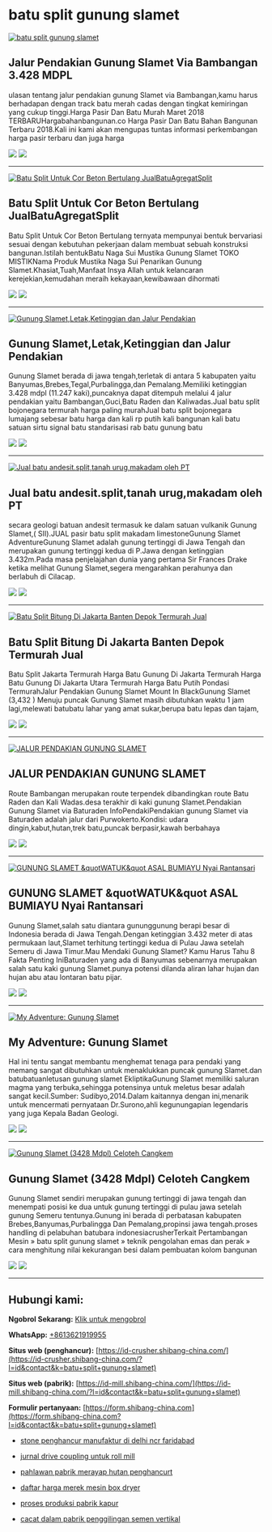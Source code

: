 # batu split gunung slamet

<a href="https://swt.shibang-china.com/?l=id&img&k=batu+split+gunung+slamet" target="_blank">![batu split gunung slamet](http://static.shibang-china.com/all-800x300/551.jpg)</a>

## Jalur Pendakian Gunung Slamet Via Bambangan 3.428 MDPL
ulasan tentang jalur pendakian gunung Slamet via Bambangan,kamu harus berhadapan dengan track batu merah cadas dengan tingkat kemiringan yang cukup tinggi.Harga Pasir Dan Batu Murah Maret 2018 TERBARUHargabahanbangunan.co Harga Pasir Dan Batu Bahan Bangunan Terbaru 2018.Kali ini kami akan mengupas tuntas informasi perkembangan harga pasir terbaru dan juga harga


<a href="https://whatsapp.shibangsoft.com/WhatsApp.php" target="_blank" title="WhatsApp">![](http://static.shibang-china.com/icon/whatsapp.png)</a> <a href="https://swt.shibang-china.com/?l=id&icon&k=batu+split+gunung+slamet" target="_blank">![](http://static.shibang-china.com/icon/chat-id.png)</a>

---

<a href="https://swt.shibang-china.com/?l=id&img&k=batu+split+gunung+slamet" target="_blank">![Batu Split Untuk Cor Beton Bertulang JualBatuAgregatSplit](http://static.shibang-china.com/all-800x300/473.jpg)</a>

## Batu Split Untuk Cor Beton Bertulang JualBatuAgregatSplit
Batu Split Untuk Cor Beton Bertulang ternyata mempunyai bentuk bervariasi sesuai dengan kebutuhan pekerjaan dalam membuat sebuah konstruksi bangunan.Istilah bentukBatu Naga Sui Mustika Gunung Slamet TOKO MISTIKNama Produk Mustika Naga Sui Penarikan Gunung Slamet.Khasiat,Tuah,Manfaat Insya Allah untuk kelancaran kerejekian,kemudahan meraih kekayaan,kewibawaan dihormati


<a href="https://whatsapp.shibangsoft.com/WhatsApp.php" target="_blank" title="WhatsApp">![](http://static.shibang-china.com/icon/whatsapp.png)</a> <a href="https://swt.shibang-china.com/?l=id&icon&k=batu+split+gunung+slamet" target="_blank">![](http://static.shibang-china.com/icon/chat-id.png)</a>

---

<a href="https://swt.shibang-china.com/?l=id&img&k=batu+split+gunung+slamet" target="_blank">![Gunung Slamet,Letak,Ketinggian dan Jalur Pendakian](http://static.shibang-china.com/all-800x300/1125.jpg)</a>

## Gunung Slamet,Letak,Ketinggian dan Jalur Pendakian
Gunung Slamet berada di jawa tengah,terletak di antara 5 kabupaten yaitu Banyumas,Brebes,Tegal,Purbalingga,dan Pemalang.Memiliki ketinggian 3.428 mdpl (11.247 kaki),puncaknya dapat ditempuh melalui 4 jalur pendakian yaitu Bambangan,Guci,Batu Raden dan Kaliwadas.Jual batu split bojonegara termurah harga paling murahJual batu split bojonegara lumajang sebesar batu harga dan kali rp putih kali bangunan kali batu satuan sirtu signal batu standarisasi rab batu gunung batu


<a href="https://whatsapp.shibangsoft.com/WhatsApp.php" target="_blank" title="WhatsApp">![](http://static.shibang-china.com/icon/whatsapp.png)</a> <a href="https://swt.shibang-china.com/?l=id&icon&k=batu+split+gunung+slamet" target="_blank">![](http://static.shibang-china.com/icon/chat-id.png)</a>

---

<a href="https://swt.shibang-china.com/?l=id&img&k=batu+split+gunung+slamet" target="_blank">![Jual batu andesit.split,tanah urug,makadam oleh PT](http://static.shibang-china.com/all-800x300/804.jpg)</a>

## Jual batu andesit.split,tanah urug,makadam oleh PT
secara geologi batuan andesit termasuk ke dalam satuan vulkanik Gunung Slamet,( SII).JUAL pasir batu split makadam limestoneGunung Slamet AdventureGunung Slamet adalah gunung tertinggi di Jawa Tengah dan merupakan gunung tertinggi kedua di P.Jawa dengan ketinggian 3.432m.Pada masa penjelajahan dunia yang pertama Sir Frances Drake ketika melihat Gunung Slamet,segera mengarahkan perahunya dan berlabuh di Cilacap.


<a href="https://whatsapp.shibangsoft.com/WhatsApp.php" target="_blank" title="WhatsApp">![](http://static.shibang-china.com/icon/whatsapp.png)</a> <a href="https://swt.shibang-china.com/?l=id&icon&k=batu+split+gunung+slamet" target="_blank">![](http://static.shibang-china.com/icon/chat-id.png)</a>

---

<a href="https://swt.shibang-china.com/?l=id&img&k=batu+split+gunung+slamet" target="_blank">![Batu Split Bitung Di Jakarta Banten Depok Termurah Jual](http://static.shibang-china.com/all-800x300/1453.jpg)</a>

## Batu Split Bitung Di Jakarta Banten Depok Termurah Jual
Batu Split Jakarta Termurah Harga Batu Gunung Di Jakarta Termurah Harga Batu Gunung Di Jakarta Utara Termurah Harga Batu Putih Pondasi TermurahJalur Pendakian Gunung Slamet Mount In BlackGunung Slamet (3,432 ) Menuju puncak Gunung Slamet masih dibutuhkan waktu 1 jam lagi,melewati batubatu lahar yang amat sukar,berupa batu lepas dan tajam,


<a href="https://whatsapp.shibangsoft.com/WhatsApp.php" target="_blank" title="WhatsApp">![](http://static.shibang-china.com/icon/whatsapp.png)</a> <a href="https://swt.shibang-china.com/?l=id&icon&k=batu+split+gunung+slamet" target="_blank">![](http://static.shibang-china.com/icon/chat-id.png)</a>

---

<a href="https://swt.shibang-china.com/?l=id&img&k=batu+split+gunung+slamet" target="_blank">![JALUR PENDAKIAN GUNUNG SLAMET](http://static.shibang-china.com/all-800x300/703.jpg)</a>

## JALUR PENDAKIAN GUNUNG SLAMET
Route Bambangan merupakan route terpendek dibandingkan route Batu Raden dan Kali Wadas.desa terakhir di kaki gunung Slamet.Pendakian Gunung Slamet via Baturaden InfoPendakiPendakian gunung Slamet via Baturaden adalah jalur dari Purwokerto.Kondisi: udara dingin,kabut,hutan,trek batu,puncak berpasir,kawah berbahaya


<a href="https://whatsapp.shibangsoft.com/WhatsApp.php" target="_blank" title="WhatsApp">![](http://static.shibang-china.com/icon/whatsapp.png)</a> <a href="https://swt.shibang-china.com/?l=id&icon&k=batu+split+gunung+slamet" target="_blank">![](http://static.shibang-china.com/icon/chat-id.png)</a>

---

<a href="https://swt.shibang-china.com/?l=id&img&k=batu+split+gunung+slamet" target="_blank">![GUNUNG SLAMET &quotWATUK&quot ASAL BUMIAYU Nyai Rantansari](http://static.shibang-china.com/all-800x300/388.jpg)</a>

## GUNUNG SLAMET &quotWATUK&quot ASAL BUMIAYU Nyai Rantansari
Gunung Slamet,salah satu diantara gununggunung berapi besar di Indonesia berada di Jawa Tengah.Dengan ketinggian 3.432 meter di atas permukaan laut,Slamet terhitung tertinggi kedua di Pulau Jawa setelah Semeru di Jawa Timur.Mau Mendaki Gunung Slamet? Kamu Harus Tahu 8 Fakta Penting IniBaturaden yang ada di Banyumas sebenarnya merupakan salah satu kaki gunung Slamet.punya potensi dilanda aliran lahar hujan dan hujan abu atau lontaran batu pijar.


<a href="https://whatsapp.shibangsoft.com/WhatsApp.php" target="_blank" title="WhatsApp">![](http://static.shibang-china.com/icon/whatsapp.png)</a> <a href="https://swt.shibang-china.com/?l=id&icon&k=batu+split+gunung+slamet" target="_blank">![](http://static.shibang-china.com/icon/chat-id.png)</a>

---

<a href="https://swt.shibang-china.com/?l=id&img&k=batu+split+gunung+slamet" target="_blank">![My Adventure: Gunung Slamet](http://static.shibang-china.com/all-800x300/1328.jpg)</a>

## My Adventure: Gunung Slamet
Hal ini tentu sangat membantu menghemat tenaga para pendaki yang memang sangat dibutuhkan untuk menaklukkan puncak gunung Slamet.dan batubatuanletusan gunung slamet EkliptikaGunung Slamet memiliki saluran magma yang terbuka,sehingga potensinya untuk meletus besar adalah sangat kecil.Sumber: Sudibyo,2014.Dalam kaitannya dengan ini,menarik untuk mencermati pernyataan Dr.Surono,ahli kegunungapian legendaris yang juga Kepala Badan Geologi.


<a href="https://whatsapp.shibangsoft.com/WhatsApp.php" target="_blank" title="WhatsApp">![](http://static.shibang-china.com/icon/whatsapp.png)</a> <a href="https://swt.shibang-china.com/?l=id&icon&k=batu+split+gunung+slamet" target="_blank">![](http://static.shibang-china.com/icon/chat-id.png)</a>

---

<a href="https://swt.shibang-china.com/?l=id&img&k=batu+split+gunung+slamet" target="_blank">![Gunung Slamet (3428 Mdpl) Celoteh Cangkem](http://static.shibang-china.com/all-800x300/743.jpg)</a>

## Gunung Slamet (3428 Mdpl) Celoteh Cangkem
Gunung Slamet sendiri merupakan gunung tertinggi di jawa tengah dan menempati posisi ke dua untuk gunung tertinggi di pulau jawa setelah gunung Semeru tentunya.Gunung ini berada di perbatasan kabupaten Brebes,Banyumas,Purbalingga Dan Pemalang,propinsi jawa tengah.proses handling di pelabuhan batubara indonesiacrusherTerkait Pertambangan Mesin » batu split gunung slamet » teknik pengolahan emas dan perak » cara menghitung nilai kekurangan besi dalam pembuatan kolom bangunan


<a href="https://whatsapp.shibangsoft.com/WhatsApp.php" target="_blank" title="WhatsApp">![](http://static.shibang-china.com/icon/whatsapp.png)</a> <a href="https://swt.shibang-china.com/?l=id&icon&k=batu+split+gunung+slamet" target="_blank">![](http://static.shibang-china.com/icon/chat-id.png)</a>

---
## Hubungi kami:

**Ngobrol Sekarang:** [Klik untuk mengobrol](https://swt.shibang-china.com?l=id&contact&k=batu+split+gunung+slamet)

**WhatsApp:**  [+8613621919955](https://whatsapp.shibangsoft.com/WhatsApp.php)

**Situs web (penghancur):** [https://id-crusher.shibang-china.com/](https://id-crusher.shibang-china.com/?l=id&contact&k=batu+split+gunung+slamet)

**Situs web (pabrik):** [https://id-mill.shibang-china.com/](https://id-mill.shibang-china.com/?l=id&contact&k=batu+split+gunung+slamet)

**Formulir pertanyaan:** [https://form.shibang-china.com](https://form.shibang-china.com?l=id&contact&k=batu+split+gunung+slamet)

* [stone penghancur manufaktur di delhi ncr faridabad](../36/stone%20penghancur%20manufaktur%20di%20delhi%20ncr%20faridabad.md)

* [jurnal drive coupling untuk roll mill](../37/jurnal%20drive%20coupling%20untuk%20roll%20mill.md)

* [pahlawan pabrik merayap hutan penghancurt](../34/pahlawan%20pabrik%20merayap%20hutan%20penghancurt.md)

* [daftar harga merek mesin box dryer](../36/daftar%20harga%20merek%20mesin%20box%20dryer.md)

* [proses produksi pabrik kapur](../39/proses%20produksi%20pabrik%20kapur.md)

* [cacat dalam pabrik penggilingan semen vertikal](../34/cacat%20dalam%20pabrik%20penggilingan%20semen%20vertikal.md)
